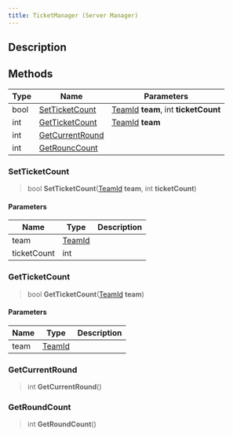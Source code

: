 ```yaml
---
title: TicketManager (Server Manager)
---
```

## Description

## Methods

| Type | Name                                | Parameters                                                         |
| ---- | ----------------------------------- | ------------------------------------------------------------------ |
| bool | [SetTicketCount](#setticketcount)   | [TeamId](/vext/ref/cls/fb/teamid) **team**, int **ticketCount** |
| int  | [GetTicketCount](#getticketcount)   | [TeamId](/vext/ref/cls/fb/teamid) **team**                      |
| int  | [GetCurrentRound](#getcurrentround) |                                                                    |
| int  | [GetRouncCount](#getroundcount)     |                                                                    |

### SetTicketCount

> bool **SetTicketCount**([TeamId](/vext/ref/cls/fb/teamid) **team**, int **ticketCount**)

#### Parameters

| Name        | Type                                 | Description |
| ----------- | ------------------------------------ | ----------- |
| team        | [TeamId](/vext/ref/cls/fb/teamid) |             |
| ticketCount | int                                  |             |

### GetTicketCount

> bool **GetTicketCount**([TeamId](/vext/ref/cls/fb/teamid) **team**)

#### Parameters

| Name | Type                                 | Description |
| ---- | ------------------------------------ | ----------- |
| team | [TeamId](/vext/ref/cls/fb/teamid) |             |

### GetCurrentRound

> int **GetCurrentRound**()

### GetRoundCount

> int **GetRoundCount**()
